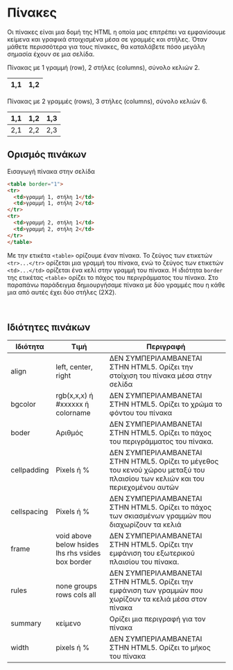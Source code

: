 # Πίνακες
Οι πίνακες είναι μια δομή της HTML η οποία μας επιτρέπει να εμφανίσουμε κείμενα και γραφικά στοιχισμένα μέσα σε γραμμές και στήλες. Όταν μάθετε περισσότερα για τους πίνακες, θα καταλάβετε πόσο μεγάλη σημασία έχουν σε μια σελίδα.

Πίνακας με 1 γραμμή (row), 2 στήλες (columns), σύνολο κελιών 2.

|1,1|1,2|
|---|---|

Πίνακας με 2 γραμμές (rows), 3 στήλες (columns), σύνολο κελιών 6.

|1,1|1,2|1,3 |
|---|---|---|
|2,1 | 2,2| 2,3|


## Ορισμός πινάκων
Εισαγωγή πίνακα στην σελίδα

```html
<table border="1">
<tr>
  <td>γραμμή 1, στήλη 1</td>
  <td>γραμμή 1, στήλη 2</td>
</tr>
<tr>
  <td>γραμμή 2, στήλη 1</td>
  <td>γραμμή 2, στήλη 2</td>
</tr>
</table>
```

Με την ετικέτα `<table>` ορίζουμε έναν πίνακα. Το ζεύγος των ετικετών `<tr>...</tr>` ορίζεται μια γραμμή του πίνακα, ενώ το ζεύγος των ετικετών `<td>...</td>` ορίζεται ένα κελί στην γραμμή του πίνακα. Η ιδιότητα `border` της ετικέτας `<table>` ορίζει το πάχος του περιγράμματος του πίνακα. Στο παραπάνω παράδειγμα δημιουργήσαμε πίνακα με δύο γραμμές που η κάθε μια από αυτές έχει δύο στήλες (2X2).

<br>

## Ιδιότητες πινάκων

|Ιδιότητα|Τιμή|Περιγραφή
|---|---|---|
|align| left, center, right| ΔΕΝ ΣΥΜΠΕΡΙΛΑΜΒΑΝΕΤΑΙ ΣΤΗΝ HTML5. Ορίζει την στοίχιση του πίνακα μέσα στην σελίδα |
|bgcolor| rgb(x,x,x) ή #xxxxxx ή colorname|ΔΕΝ ΣΥΜΠΕΡΙΛΑΜΒΑΝΕΤΑΙ ΣΤΗΝ HTML5. Ορίζει το χρώμα το φόντου του πίνακα |
|boder|Αριθμός|ΔΕΝ ΣΥΜΠΕΡΙΛΑΜΒΑΝΕΤΑΙ ΣΤΗΝ HTML5. Ορίζει το πάχος του περιγράμματος του πίνακα. |
|cellpadding| Pixels ή %|ΔΕΝ ΣΥΜΠΕΡΙΛΑΜΒΑΝΕΤΑΙ ΣΤΗΝ HTML5. Ορίζει το μέγεθος του κενού χώρου μεταξύ του πλαισίου των κελιών και του περιεχομένου αυτών |
|cellspacing| Pixels ή %|ΔΕΝ ΣΥΜΠΕΡΙΛΑΜΒΑΝΕΤΑΙ ΣΤΗΝ HTML5. Ορίζει το πάχος των σκιασμένων γραμμών που διαχωρίζουν τα κελιά |
|frame|void above below hsides lhs rhs vsides box border |ΔΕΝ ΣΥΜΠΕΡΙΛΑΜΒΑΝΕΤΑΙ ΣΤΗΝ HTML5. Ορίζει την εμφάνιση του εξωτερικού πλαισίου του πίνακα.|
|rules|none groups rows cols all|ΔΕΝ ΣΥΜΠΕΡΙΛΑΜΒΑΝΕΤΑΙ ΣΤΗΝ HTML5. Ορίζει την εμφάνιση των γραμμών που χωρίζουν τα κελιά μέσα στον πίνακα |
|summary|κείμενο|Ορίζει μια περιγραφή για τον πίνακα|
|width|pixels ή %|ΔΕΝ ΣΥΜΠΕΡΙΛΑΜΒΑΝΕΤΑΙ ΣΤΗΝ HTML5. Ορίζει το μήκος του πίνακα |
